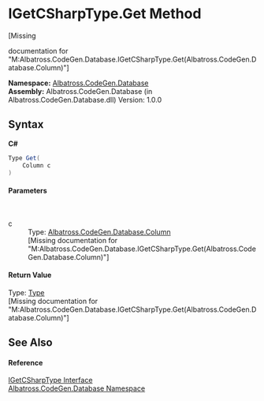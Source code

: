 # IGetCSharpType.Get Method 
 

\[Missing <summary> documentation for "M:Albatross.CodeGen.Database.IGetCSharpType.Get(Albatross.CodeGen.Database.Column)"\]

**Namespace:**&nbsp;<a href="E11F5D98">Albatross.CodeGen.Database</a><br />**Assembly:**&nbsp;Albatross.CodeGen.Database (in Albatross.CodeGen.Database.dll) Version: 1.0.0

## Syntax

**C#**<br />
``` C#
Type Get(
	Column c
)
```


#### Parameters
&nbsp;<dl><dt>c</dt><dd>Type: <a href="9459F463">Albatross.CodeGen.Database.Column</a><br />\[Missing <param name="c"/> documentation for "M:Albatross.CodeGen.Database.IGetCSharpType.Get(Albatross.CodeGen.Database.Column)"\]</dd></dl>

#### Return Value
Type: <a href="http://msdn2.microsoft.com/en-us/library/42892f65" target="_blank">Type</a><br />\[Missing <returns> documentation for "M:Albatross.CodeGen.Database.IGetCSharpType.Get(Albatross.CodeGen.Database.Column)"\]

## See Also


#### Reference
<a href="108E0FC1">IGetCSharpType Interface</a><br /><a href="E11F5D98">Albatross.CodeGen.Database Namespace</a><br />